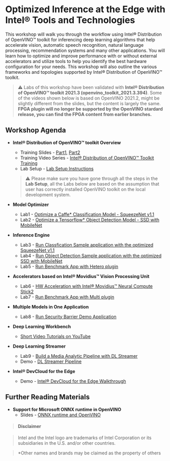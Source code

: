 # Optimized Inference at the Edge with Intel® Tools and Technologies 
This workshop will walk you through the workflow using Intel® Distribution of OpenVINO™ toolkit for inferencing deep learning algorithms that help accelerate vision, automatic speech recognition, natural language processing, recommendation systems and many other applications. You will learn how to optimize and improve performance with or without external accelerators and utilize tools to help you identify the best hardware configuration for your needs. This workshop will also outline the various frameworks and topologies supported by Intel® Distribution of OpenVINO™ toolkit. 


> :warning: Labs of this workshop have been validated with **Intel® Distribution of OpenVINO™ toolkit 2021.3 (openvino_toolkit_2021.3.394)**. Some of the videos shown below is based on OpenVINO 2021.2, might be slightly different from the slides, but the content is largely the same. **FPGA plugin will no longer be supported by the OpenVINO stardard release, you can find the FPGA content from earlier branches.**
	
## Workshop Agenda

* **Intel® Distribution of OpenVINO™ toolkit Overview** 
  - Training Slides - [Part1](./presentations/OpenVINO_Training_Part1_2021.3.pdf), [Part2](./presentations/OpenVINO_Training_Part2_2021.3.pdf)
  - Training Video Series - [Intel® Distribution of OpenVINO™ Toolkit Training](https://software.intel.com/content/www/us/en/develop/video-series/openvino-toolkit-on-demand-workshop.html)
  - Lab Setup - [Lab Setup Instructions](./Lab_setup.md)
  > :warning: Please make sure you have gone through all the steps in the **Lab Setup**, all the Labs below are based on the assumption that user has correctly installed OpenVINO toolkit on the local development system.
  
* **Model Optimizer** 
  - Lab1 - [Optimize a Caffe* Classification Model - SqueezeNet v1.1](./Labs/Optimize_Caffe_squeezeNet.md)
  - Lab2 - [Optimize a Tensorflow* Object Detection Model - SSD with MobileNet](./Labs/Optimize_Tensorflow_Mobilenet-SSD.md)

* **Inference Engine** 
  - Lab3 - [Run Classfication Sample application with the optimized SqueezeNet v1.1](./Labs/Run_Classification_Sample.md)
  - Lab4 - [Run Object Detection Sample application with the optimized SSD with MobileNet](./Labs/Run_Object_Detection_Sample.md)
  - Lab5 - [Run Benchmark App with Hetero plugin](./Labs/Run_Benchmark_Hetero.md)

* **Accelerators based on Intel® Movidius™ Vision Processing Unit** 
  - Lab6 - [HW Acceleration with Intel® Movidius™ Neural Compute Stick2](./Labs/Run_Samples_with_NCS2.md)
  - Lab7 - [Run Benchmark App with Multi plugin](./Labs/Run_Benchmark_Multi.md)
  
* **Multiple Models in One Application**  
  - Lab8 - [Run Security Barrier Demo Application](./Labs/Run_Security_Barrier_Demo.md) 
  
* **Deep Learning Workbench** 
  - [Short Video Tutorials on YouTube](https://www.youtube.com/playlist?list=PLTseHiQLIfGM6ltiaeh9fL8qfxiE-u4fw)
  
* **Deep Learning Streamer** 
  - Lab9 - [Build a Media Analytic Pipeline with DL Streamer](./Labs/Build_DL_Streamer_Pipeline.md)
  - Demo - [DL Streamer Pipeline](https://software.intel.com/content/www/us/en/develop/videos/part-14-demonstration-of-deep-learning-streamer.html)

* **Intel® DevCloud for the Edge** 
  - Demo - [Intel® DevCloud for the Edge Walkthrough](https://software.intel.com/content/www/us/en/develop/videos/part-16-demonstration-of-intel-devcloud-for-the-edge.html)


## Further Reading Materials
* **Support for Microsoft ONNX runtime in OpenVINO**
  - Slides - [ONNX runtime and OpenVINO](./presentations/ONNX_runtime_and_OpenVINO.pdf)


> #### Disclaimer

> Intel and the Intel logo are trademarks of Intel Corporation or its subsidiaries in the U.S. and/or other countries. 
 
> *Other names and brands may be claimed as the property of others
